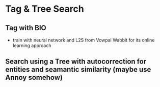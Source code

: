 # Tag & Tree Search
## Tag with BIO 
* train with neural network and L2S from Vowpal Wabbit for its online learning approach
## Search using a Tree with autocorrection for entities and seamantic similarity (maybe use Annoy somehow)
